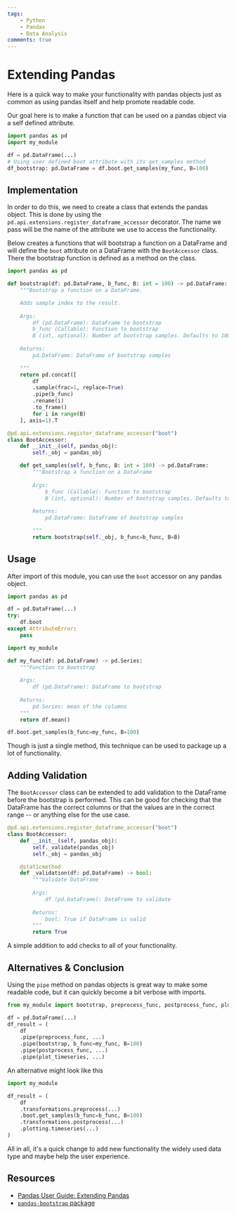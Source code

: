 ```yaml
---
tags: 
    - Python
    - Pandas
    - Data Analysis
comments: true
---
```

# Extending Pandas

Here is a quick way to make your functionality with pandas objects just as common as using pandas itself and help promote readable code. 

Our goal here is to make a function that can be used on a pandas object via a self defined attribute. 

```python
import pandas as pd
import my_module

df = pd.DataFrame(...)
# Using user defined boot attribute with its get_samples method
df_bootstrap: pd.DataFrame = df.boot.get_samples(my_func, B=100)
```

## Implementation

In order to do this, we need to create a class that extends the pandas object. This is done by using the `pd.api.extensions.register_dataframe_accessor` decorator. The name we pass will be the name of the attribute we use to access the functionality.

Below creates a functions that will bootstrap a function on a DataFrame and will define the `boot` attribute on a DataFrame with the `BootAccessor` class. There the bootstrap function is defined as a method on the class.

```python 
import pandas as pd

def bootstrap(df: pd.DataFrame, b_func, B: int = 100) -> pd.DataFrame: 
    """Bootstrap a function on a DataFrame. 

    Adds sample index to the result.
    
    Args:
        df (pd.DataFrame): DataFrame to bootstrap
        b_func (Callable): Function to bootstrap
        B (int, optional): Number of bootstrap samples. Defaults to 100.
    
    Returns:
        pd.DataFrame: DataFrame of bootstrap samples

    """
    return pd.concat([
        df
        .sample(frac=1, replace=True)
        .pipe(b_func)
        .rename(i)
        .to_frame() 
        for i in range(B)
    ], axis=1).T

@pd.api.extensions.register_dataframe_accessor("boot")
class BootAccessor: 
    def __init__(self, pandas_obj):
        self._obj = pandas_obj

    def get_samples(self, b_func, B: int = 100) -> pd.DataFrame: 
        """Bootstrap a function on a DataFrame
        
        Args:
            b_func (Callable): Function to bootstrap
            B (int, optional): Number of bootstrap samples. Defaults to 100.
        
        Returns:
            pd.DataFrame: DataFrame of bootstrap samples

        """
        return bootstrap(self._obj, b_func=b_func, B=B)
```

## Usage

After import of this module, you can use the `boot` accessor on any pandas object.

```python
import pandas as pd

df = pd.DataFrame(...)
try: 
    df.boot
except AttributeError: 
    pass

import my_module

def my_func(df: pd.DataFrame) -> pd.Series: 
    """Function to bootstrap
    
    Args:
        df (pd.DataFrame): DataFrame to bootstrap
    
    Returns:
        pd.Series: mean of the columns
    """
    return df.mean()

df.boot.get_samples(b_func=my_func, B=100)
```

Though is just a single method, this technique can be used to package up a lot of functionality.

## Adding Validation

The `BootAccessor` class can be extended to add validation to the DataFrame before the bootstrap is performed. This can be good for checking that the DataFrame has the correct columns or that the values are in the correct range -- or anything else for the use case.

```python   
@pd.api.extensions.register_dataframe_accessor("boot")
class BootAccessor: 
    def __init__(self, pandas_obj):
        self._validate(pandas_obj)
        self._obj = pandas_obj

    @staticmethod
    def _validation(df: pd.DataFrame) -> bool: 
        """Validate DataFrame
        
        Args:
            df (pd.DataFrame): DataFrame to validate
        
        Returns:
            bool: True if DataFrame is valid
        """
        return True
```

A simple addition to add checks to all of your functionality.

## Alternatives & Conclusion

Using the `pipe` method on pandas objects is great way to make some readable code, but it can quickly become a bit verbose with imports.

```python
from my_module import bootstrap, preprocess_func, postprocess_func, plot_timeseries

df = pd.DataFrame(...)
df_result = (
    df
    .pipe(preprocess_func, ...)
    .pipe(bootstrap, b_func=my_func, B=100)
    .pipe(postprocess_func, ...)
    .pipe(plot_timeseries, ...)
```

An alternative might look like this

```python 
import my_module

df_result = (
    df
    .transformations.preprocess(...)
    .boot.get_samples(b_func=b_func, B=100)
    .transformations.postprocess(...)
    .plotting.timeseries(...)
)

```

All in all, it's a quick change to add new functionality the widely used data type and maybe help the user experience.

## Resources

- [Pandas User Guide: Extending Pandas](https://pandas.pydata.org/docs/development/extending.html)
- [`pandas-bootstrap` package](https://wd60622.github.io/pandas-bootstrap/)

